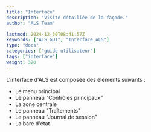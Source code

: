 ```yaml
---
title: "Interface"
description: "Visite détaillée de la façade."
author: "ALS Team"

lastmod: 2024-12-30T08:41:57Z
keywords: ["ALS GUI", "Interface ALS"]
type: "docs"
categories: ["guide utilisateur"] 
tags: ["interface"]
weight: 320
---
```


L'interface d'ALS est composée des éléments suivants :

- Le menu principal
- Le panneau "Contrôles principaux"
- La zone centrale
- Le panneau "Traîtements"
- Le panneau "Journal de session"
- La bare d'état